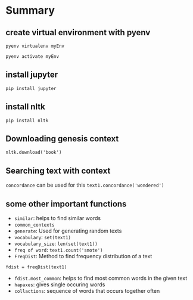 # Summary

## create virtual environment with pyenv

`pyenv virtualenv myEnv`

`pyenv activate myEnv`

## install jupyter

`pip install jupyter`

## install nltk

`pip install nltk`

## Downloading genesis context

`nltk.download('book')`

## Searching text with context

`concordance` can be used for this
`text1.concordance('wondered')`

## some other important functions

- `similar`: helps to find similar words
- `common_contexts`
- `generate`: Used for generating random texts
- `vocabulary`: `set(text1)`
- `vocabulary_size`: `len(set(text1))`
- `freq of word`: `text1.count('smote')`
- `FreqDist`: Method to find frequency distribution of a text

```
fdist = freqDist(text1)
```

- `fdist.most_common`: helps to find most common words in the given text
- `hapaxes`: gives single occuring words
- `collactions`: sequence of words that occurs together often

